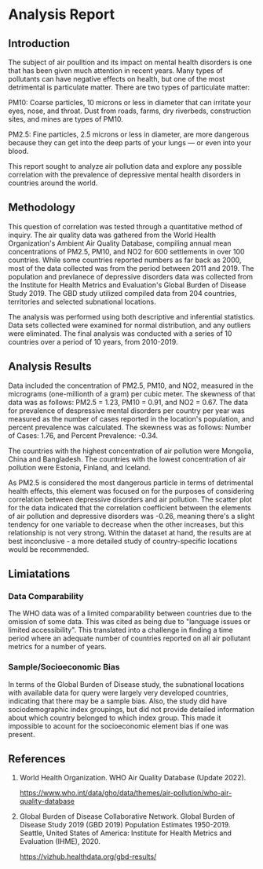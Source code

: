 # Analysis Report

## Introduction

The subject of air poulltion and its impact on mental health disorders is one that has been given much attention in recent years. Many types of pollutants can have negative effects on health, but one of the most detrimental is particulate matter. There are two types of particulate matter:

PM10: Coarse particles, 10 microns or less in diameter that can irritate your eyes, nose, and throat. Dust from roads, farms, dry riverbeds, construction sites, and mines are types of PM10.

PM2.5: Fine particles, 2.5 microns or less in diameter, are more dangerous because they can get into the deep parts of your lungs — or even into your blood.

This report sought to analyze air pollution data and explore any possible correlation with the prevalence of depressive mental health disorders in countries around the world. 

## Methodology

This question of correlation was tested through a quantitative method of inquiry. The air quality data was gathered from the World Health Organization's Ambient Air Quality Database, compiling annual mean concentrations of PM2.5, PM10, and NO2 for 600 settlements in over 100 countries. While some countries reported numbers as far back as 2000, most of the data collected was from the period between 2011 and 2019. The population and prevlanece of depressive disorders data was collected from the Institute for Health Metrics and Evaluation's Global Burden of Disease Study 2019. The GBD study utilized compiled data from 204 countries, territories and selected subnational locations.

The analysis was performed using both descriptive and inferential statistics. Data sets collected were examined for normal distribution, and any outliers were eliminated. The final analysis was conducted with a series of 10 countries over a period of 10 years, from 2010-2019. 

## Analysis Results

Data included the concentration of PM2.5, PM10, and NO2, measured in the micrograms (one-millionth of a gram) per cubic meter. The skewness of that data was as follows: PM2.5 = 1.23, PM10 = 0.91, and NO2 = 0.67. The data for prevalence of despressive mental disorders per country per year was measured as the number of cases reported in the location's population, and percent prevalence was calculated. The skewness was as follows: Number of Cases: 1.76, and Percent Prevalence: -0.34.

The countries with the highest concentration of air pollution were Mongolia, China and Bangladesh. The countries with the lowest concentration of air pollution were Estonia, Finland, and Iceland.

As PM2.5 is considered the most dangerous particle in terms of detrimental health effects, this element was focused on for the purposes of considering correlation between depressive disorders and air pollution. The scatter plot for the data indicated that the correlation coefficient between the elements of air pollution and depressive disorders was -0.26, meaning  there's a slight tendency for one variable to decrease when the other increases, but this relationship is not very strong. Within the dataset at hand, the results are at best inconclusive - a more detailed study of country-specific locations would be recommended.

## Limiatations

### Data Comparability

The WHO data was of a limited comparability between countries due to the omission of some data. This was cited as being due to "language issues or limited accessibility". This translated into a challenge in finding a time period where an adequate number of countries reported on all air pollutant metrics for a number of years.

### Sample/Socioeconomic Bias

In terms of the Global Burden of Disease study, the subnational locations with available data for query were largely very developed countries, indicating that there may be a sample bias. Also, the study did have sociodemographic index groupings, but did not provide detailed information about which country belonged to which index group. This made it impossible to acount for the socioeconomic element bias if one was present.

## References

1. World Health Organization. WHO Air Quality Database (Update 2022).  

   https://www.who.int/data/gho/data/themes/air-pollution/who-air-quality-database

2. Global Burden of Disease Collaborative Network. Global Burden of Disease Study 2019 (GBD 2019) Population Estimates
   1950-2019. Seattle, United States of America: Institute for Health Metrics and Evaluation (IHME), 2020.

   https://vizhub.healthdata.org/gbd-results/



